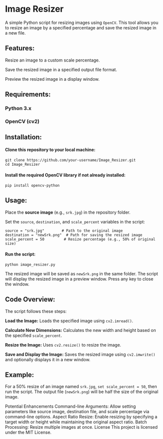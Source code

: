 # Image Resizer

A simple Python script for resizing images using `OpenCV`. This tool allows you to resize an image by a specified percentage and save the resized image in a new file.

## Features:

Resize an image to a custom scale percentage.

Save the resized image in a specified output file format.

Preview the resized image in a display window.

## Requirements:

### Python 3.x

### OpenCV (cv2)

## Installation:

#### Clone this repository to your local machine:

    git clone https://github.com/your-username/Image_Resizer.git
    cd Image_Resizer

#### Install the required OpenCV library if not already installed:

    pip install opencv-python

## Usage:

Place the **source image** (e.g., `srk.jpg`) in the repository folder.

Set the `source`, `destination`, and `scale_percent` variables in the script:

    source = "srk.jpg"        # Path to the original image
    destination = "newSrk.png"  # Path for saving the resized image
    scale_percent = 50         # Resize percentage (e.g., 50% of original size)

#### Run the script:

    python image_resizer.py

The resized image will be saved as `newSrk.png` in the same folder. The script will display the resized image in a preview window. Press any key to close the window.

## Code Overview:

The script follows these steps:

**Load the Image:** Loads the specified image using `cv2.imread()`.

**Calculate New Dimensions:**  Calculates the new width and height based on the specified `scale_percent`.

**Resize the Image:**  Uses `cv2.resize()` to resize the image.

**Save and Display the Image:**  Saves the resized image using `cv2.imwrite()` and optionally displays it in a new window.

## Example:

For a 50% resize of an image named `srk.jpg`, `set scale_percent = 50`, then run the script. The output file (`newSrk.png`) will be half the size of the original image.

Potential Enhancements
Command-line Arguments: Allow setting parameters like source image, destination file, and scale percentage via command-line options.
Aspect Ratio Resize: Enable resizing by specifying a target width or height while maintaining the original aspect ratio.
Batch Processing: Resize multiple images at once.
License
This project is licensed under the MIT License.

